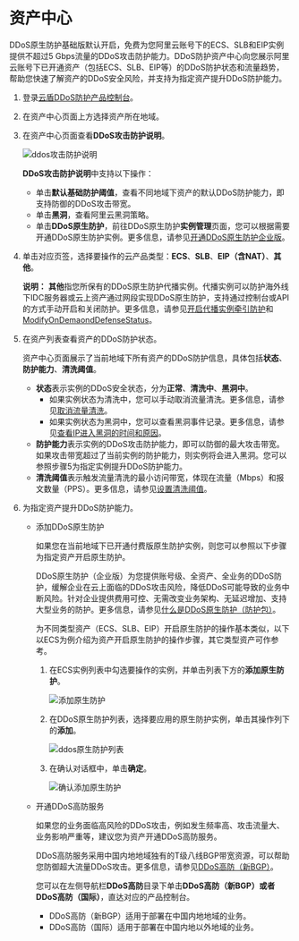 # 资产中心

DDoS原生防护基础版默认开启，免费为您阿里云账号下的ECS、SLB和EIP实例提供不超过5 Gbps流量的DDoS攻击防护能力。DDoS防护资产中心向您展示阿里云账号下已开通资产（包括ECS、SLB、EIP等）的DDoS防护状态和流量趋势，帮助您快速了解资产的DDoS安全风险，并支持为指定资产提升DDoS防护能力。

1.  登录[云盾DDoS防护产品控制台](https://yundun.console.aliyun.com/?p=ddosnext)。

2.  在资产中心页面上方选择资产所在地域。

3.  在资产中心页面查看**DDoS攻击防护说明**。

    ![ddos攻击防护说明](https://static-aliyun-doc.oss-cn-hangzhou.aliyuncs.com/assets/img/zh-CN/4218858951/p72752.png)

    **DDoS攻击防护说明**中支持以下操作：

    -   单击**默认基础防护阈值**，查看不同地域下资产的默认DDoS防护能力，即支持防御的DDoS攻击带宽。
    -   单击**黑洞**，查看阿里云黑洞策略。
    -   单击**DDoS原生防护**，前往DDoS原生防护**实例管理**页面，您可以根据需要开通DDoS原生防护实例。更多信息，请参见[开通DDoS原生防护企业版](/intl.zh-CN/DDoS原生防护用户指南/开通DDoS原生防护企业版.md)。
4.  单击对应页签，选择要操作的云产品类型：**ECS**、**SLB**、**EIP（含NAT）**、**其他**。

    **说明：** **其他**指您所保有的DDoS原生防护代播实例。代播实例可以防护海外线下IDC服务器或云上资产通过网段实现DDoS原生防护，支持通过控制台或API的方式手动开启和关闭防护。更多信息，请参见[开启代播实例牵引防护](/intl.zh-CN/DDoS原生防护用户指南/开启代播实例牵引防护.md)和[ModifyOnDemaondDefenseStatus](/intl.zh-CN/API参考/DDoS原生防护/2017-11-20版本/代播实例/ModifyOnDemaondDefenseStatus.md)。

5.  在资产列表查看资产的DDoS防护状态。

    资产中心页面展示了当前地域下所有资产的DDoS防护信息，具体包括**状态**、**防护能力**、**清洗阈值**。

    -   **状态**表示实例的DDoS安全状态，分为**正常**、**清洗中**、**黑洞中**。
        -   如果实例状态为清洗中，您可以手动取消流量清洗。更多信息，请参见[取消流量清洗](/intl.zh-CN/DDoS原生防护用户指南/清洗设置/取消流量清洗.md)。
        -   如果实例状态为黑洞中，您可以查看黑洞事件记录。更多信息，请参见[查看IP进入黑洞的时间和原因](/intl.zh-CN/DDoS原生防护用户指南/黑洞策略/查看IP进入黑洞的时间和原因.md)。
    -   **防护能力**表示实例的DDoS攻击防护能力，即可以防御的最大攻击带宽。如果攻击带宽超过了当前实例的防护能力，则实例将会进入黑洞。您可以参照步骤5为指定实例提升DDoS防护能力。
    -   **清洗阈值**表示触发流量清洗的最小访问带宽，体现在流量（Mbps）和报文数量（PPS）。更多信息，请参见[设置清洗阈值](/intl.zh-CN/DDoS原生防护用户指南/清洗设置/设置清洗阈值.md)。
6.  为指定资产提升DDoS防护能力。

    -   添加DDoS原生防护

        如果您在当前地域下已开通付费版原生防护实例，则您可以参照以下步骤为指定资产开启原生防护。

        DDoS原生防护（企业版）为您提供账号级、全资产、全业务的DDoS防护，缓解企业在云上面临的DDoS攻击风险，降低DDoS可能导致的业务中断风险。针对企业提供费用可控、无需改变业务架构、无延迟增加、支持大型业务的防护。更多信息，请参见[什么是DDoS原生防护（防护包）](/intl.zh-CN/阿里云DDoS防护产品介绍/DDoS原生防护/什么是DDoS原生防护.md)。

        为不同类型资产（ECS、SLB、EIP）开启原生防护的操作基本类似，以下以ECS为例介绍为资产开启原生防护的操作步骤，其它类型资产可作参考。

        1.  在ECS实例列表中勾选要操作的实例，并单击列表下方的**添加原生防护**。

            ![添加原生防护](https://static-aliyun-doc.oss-cn-hangzhou.aliyuncs.com/assets/img/zh-CN/4218858951/p72717.png)

        2.  在DDoS原生防护列表，选择要应用的原生防护实例，单击其操作列下的**添加**。

            ![ddos原生防护列表](https://static-aliyun-doc.oss-cn-hangzhou.aliyuncs.com/assets/img/zh-CN/4218858951/p72719.png)

        3.  在确认对话框中，单击**确定**。

            ![确认添加原生防护](https://static-aliyun-doc.oss-cn-hangzhou.aliyuncs.com/assets/img/zh-CN/4218858951/p72720.png)

    -   开通DDoS高防服务

        如果您的业务面临高风险的DDoS攻击，例如发生频率高、攻击流量大、业务影响严重等，建议您为资产开通DDoS高防服务。

        DDoS高防服务采用中国内地地域独有的T级八线BGP带宽资源，可以帮助您防御超大流量DDoS攻击。更多信息，请参见[DDoS高防（新BGP）]()。

        您可以在左侧导航栏**DDoS高防**目录下单击**DDoS高防（新BGP）**或者**DDoS高防（国际）**，直达对应的产品控制台。

        -   DDoS高防（新BGP）适用于部署在中国内地地域的业务。
        -   DDoS高防（国际）适用于部署在中国内地以外地域的业务。

